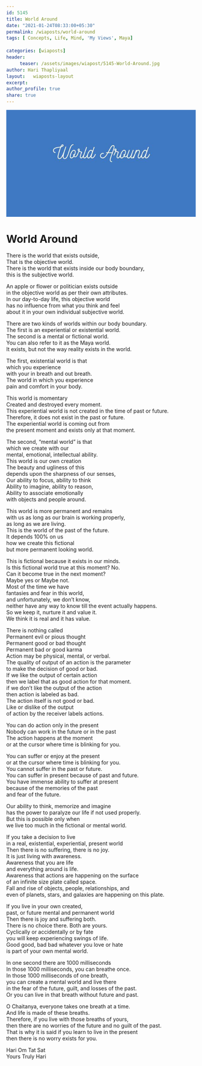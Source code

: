 ```yaml
--- 
id: 5145 
title: World Around
date: "2021-01-24T08:33:00+05:30"
permalink: /wiaposts/world-around
tags: [ Concepts, Life, Mind, 'My Views', Maya]    

categories: [wiaposts] 
header:
     teaser: /assets/images/wiapost/5145-World-Around.jpg
author: Hari Thapliyaal 
layout:   wiaposts-layout
excerpt:  
author_profile: true 
share: true 
---
```


![World Around](/assets/images/wiapost/5145-World-Around.jpg)     
   
# World Around    
    
There is the world that exists outside,     
That is the objective world.     
There is the world that exists inside our body boundary,     
this is the subjective world.    
    
An apple or flower or politician exists outside     
in the objective world as per their own attributes.     
In our day-to-day life, this objective world     
has no influence from what you think and feel     
about it in your own individual subjective world.    
    
There are two kinds of worlds within our body boundary.     
The first is an experiential or existential world.     
The second is a mental or fictional world.     
You can also refer to it as the Maya world.     
It exists, but not the way reality exists in the world.    
    
The first, existential world is that     
which you experience     
with your in breath and out breath.     
The world in which you experience     
pain and comfort in your body.    
    
This world is momentary     
Created and destroyed every moment.     
This experiential world is not created in the time of past or future.     
Therefore, it does not exist in the past or future.     
The experiential world is coming out from     
the present moment and exists only at that moment.    
    
The second, “mental world” is that     
which we create with our     
mental, emotional, intellectual ability.     
This world is our own creation     
The beauty and ugliness of this     
depends upon the sharpness of our senses,     
Our ability to focus, ability to think     
Ability to imagine, ability to reason,     
Ability to associate emotionally     
with objects and people around.    
    
This world is more permanent and remains     
with us as long as our brain is working properly,     
as long as we are living.     
This is the world of the past of the future.     
It depends 100% on us     
how we create this fictional     
but more permanent looking world.    
    
This is fictional because it exists in our minds.     
Is this fictional world true at this moment? No.     
Can it become true in the next moment?     
Maybe yes or Maybe not.     
Most of the time we have     
fantasies and fear in this world,     
and unfortunately, we don’t know,     
neither have any way to know till the event actually happens.     
So we keep it, nurture it and value it.     
We think it is real and it has value.    
    
There is nothing called     
Permanent evil or pious thought     
Permanent good or bad thought     
Permanent bad or good karma     
Action may be physical, mental, or verbal.     
The quality of output of an action is the parameter     
to make the decision of good or bad.     
If we like the output of certain action     
then we label that as good action for that moment.     
if we don’t like the output of the action     
then action is labeled as bad.     
The action itself is not good or bad.     
Like or dislike of the output     
of action by the receiver labels actions.    
    
You can do action only in the present     
Nobody can work in the future or in the past     
The action happens at the moment     
or at the cursor where time is blinking for you.    
    
You can suffer or enjoy at the present     
or at the cursor where time is blinking for you.     
You cannot suffer in the past or future.     
You can suffer in present because of past and future.     
You have immense ability to suffer at present     
because of the memories of the past     
and fear of the future.    
    
Our ability to think, memorize and imagine     
has the power to paralyze our life if not used properly.     
But this is possible only when     
we live too much in the fictional or mental world.    
    
If you take a decision to live     
in a real, existential, experiential, present world     
Then there is no suffering, there is no joy.     
It is just living with awareness.     
Awareness that you are life     
and everything around is life.     
Awareness that actions are happening on the surface     
of an infinite size plate called space.     
Fall and rise of objects, people, relationships, and     
even of planets, stars, and galaxies are happening on this plate.    
    
If you live in your own created,     
past, or future mental and permanent world     
Then there is joy and suffering both.     
There is no choice there. Both are yours.     
Cyclically or accidentally or by fate     
you will keep experiencing swings of life.     
Good good, bad bad whatever you love or hate     
is part of your own mental world.    
    
In one second there are 1000 milliseconds     
In those 1000 milliseconds, you can breathe once.     
In those 1000 milliseconds of one breath,     
you can create a mental world and live there     
in the fear of the future, guilt, and losses of the past.     
Or you can live in that breath without future and past.    
    
O Chaitanya, everyone takes one breath at a time.     
And life is made of these breaths.     
Therefore, if you live with those breaths of yours,     
then there are no worries of the future and no guilt of the past.     
That is why it is said if you learn to live in the present     
then there is no worry exists for you.    
    
Hari Om Tat Sat     
Yours Truly Hari    
